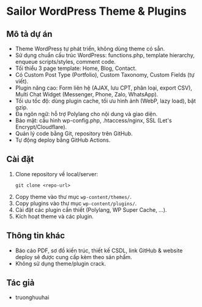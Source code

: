 # Sailor WordPress Theme & Plugins

## Mô tả dự án

- Theme WordPress tự phát triển, không dùng theme có sẵn.
- Sử dụng chuẩn cấu trúc WordPress: functions.php, template hierarchy, enqueue scripts/styles, comment code.
- Tối thiểu 3 page template: Home, Blog, Contact.
- Có Custom Post Type (Portfolio), Custom Taxonomy, Custom Fields (tự viết).
- Plugin nâng cao: Form liên hệ (AJAX, lưu CPT, phân loại, export CSV), Multi Chat Widget (Messenger, Phone, Zalo, WhatsApp).
- Tối ưu tốc độ: dùng plugin cache, tối ưu hình ảnh (WebP, lazy load), bật gzip.
- Đa ngôn ngữ: hỗ trợ Polylang cho nội dung và giao diện.
- Bảo mật: cấu hình wp-config.php, .htaccess/nginx, SSL (Let's Encrypt/Cloudflare).
- Quản lý code bằng Git, repository trên GitHub.
- Tự động deploy bằng GitHub Actions.

## Cài đặt

1. Clone repository về local/server:
   ```
   git clone <repo-url>
   ```
2. Copy theme vào thư mục `wp-content/themes/`.
3. Copy plugins vào thư mục `wp-content/plugins/`.
4. Cài đặt các plugin cần thiết (Polylang, WP Super Cache, ...).
5. Kích hoạt theme và các plugin.

## Thông tin khác

- Báo cáo PDF, sơ đồ kiến trúc, thiết kế CSDL, link GitHub & website deploy sẽ được cung cấp kèm theo sản phẩm.
- Không sử dụng theme/plugin crack.

## Tác giả

- truonghuuhai
